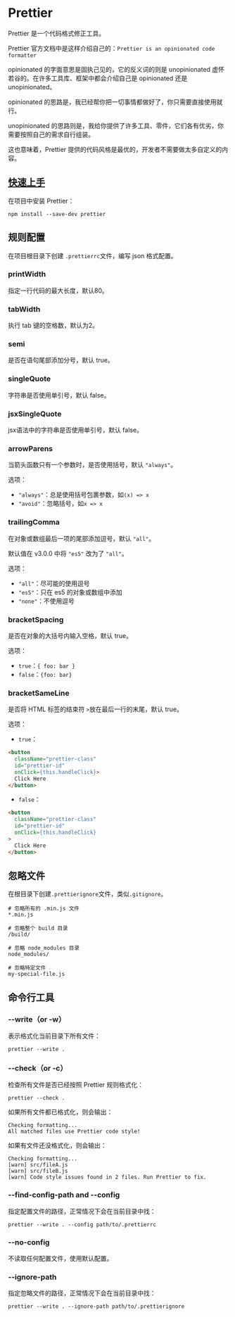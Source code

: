 # Prettier

Prettier 是一个代码格式修正工具。

Prettier 官方文档中是这样介绍自己的：`Prettier is an opinionated code formatter`

opinionated 的字面意思是固执己见的，它的反义词的则是 unopinionated 虚怀若谷的。在许多工具库、框架中都会介绍自己是 opinionated 还是 unopinionated。

opinionated 的思路是，我已经帮你把一切事情都做好了，你只需要直接使用就行。

unopinionated 的思路则是，我给你提供了许多工具、零件，它们各有优劣，你需要按照自己的需求自行组装。

这也意味着，Prettier 提供的代码风格是最优的，开发者不需要做太多自定义的内容。

## [快速上手](https://www.prettier.cn/docs/install.html)

在项目中安装 Prettier：

```shell
npm install --save-dev prettier
```



## 规则配置

在项目根目录下创建 `.prettierrc`文件，编写 json 格式配置。

### printWidth

指定一行代码的最大长度，默认80。

### tabWidth

执行 tab 键的空格数，默认为2。

### semi

是否在语句尾部添加分号，默认 true。

### singleQuote

字符串是否使用单引号，默认 false。

### jsxSingleQuote

jsx语法中的字符串是否使用单引号，默认 false。

### arrowParens

当箭头函数只有一个参数时，是否使用括号，默认 `"always"`。

选项：

- `"always"`：总是使用括号包裹参数，如`(x) => x`
- `"avoid"`：忽略括号，如`x => x`

### trailingComma

在对象或数组最后一项的尾部添加逗号，默认 `"all"`。

默认值在 v3.0.0 中将 `"es5"` 改为了 `"all"`。

选项：

- `"all"`：尽可能的使用逗号
- `"es5"`：只在 es5 的对象或数组中添加
- `"none"`：不使用逗号

### bracketSpacing

是否在对象的大括号内输入空格，默认 true。

选项：

- `true`：`{ foo: bar }`
- `false`：`{foo: bar}`

### bracketSameLine

是否将 HTML 标签的结束符 `>`放在最后一行的末尾，默认 true。

选项：

- `true`：


```html
<button
  className="prettier-class"
  id="prettier-id"
  onClick={this.handleClick}>
  Click Here
</button>
```

- `false`：

```html
<button
  className="prettier-class"
  id="prettier-id"
  onClick={this.handleClick}
>
  Click Here
</button>
```



## 忽略文件

在根目录下创建`.prettierignore`文件，类似`.gitignore`。

```
# 忽略所有的 .min.js 文件
*.min.js

# 忽略整个 build 目录
/build/

# 忽略 node_modules 目录
node_modules/

# 忽略特定文件
my-special-file.js
```

## 命令行工具

### --write（or -w）

表示格式化当前目录下所有文件：

```shell
prettier --write .
```

### --check（or -c）

检查所有文件是否已经按照 Prettier 规则格式化：

```shell
prettier --check .
```

如果所有文件都已格式化，则会输出：

```
Checking formatting...
All matched files use Prettier code style!
```

如果有文件还没格式化，则会输出：

```
Checking formatting...
[warn] src/fileA.js
[warn] src/fileB.js
[warn] Code style issues found in 2 files. Run Prettier to fix.
```

### --find-config-path and --config

指定配置文件的路径，正常情况下会在当前目录中找：

```shell
prettier --write . --config path/to/.prettierrc
```

### --no-config

不读取任何配置文件，使用默认配置。

### --ignore-path

指定忽略文件的路径，正常情况下会在当前目录中找：

```shell
prettier --write . --ignore-path path/to/.prettierignore
```





